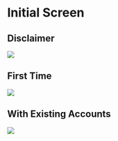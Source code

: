 # Initial Screen

## Disclaimer

![](https://i.imgur.com/OkU0YT1.png)

## First Time

![](https://i.imgur.com/BSjeoSN.png)

## With Existing Accounts

![](https://i.imgur.com/rC6VAKE.png)
